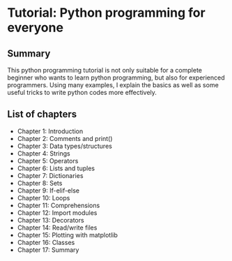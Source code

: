 # Tutorial: Python programming for everyone

## Summary

This python programming tutorial is not only suitable for a complete beginner who wants to learn python programming, but also for experienced programmers. Using many examples, I explain the basics as well as some useful tricks to write python codes more effectively.

## List of chapters

- Chapter 1: Introduction
- Chapter 2: Comments and print()
- Chapter 3: Data types/structures
- Chapter 4: Strings
- Chapter 5: Operators
- Chapter 6: Lists and tuples
- Chapter 7: Dictionaries
- Chapter 8: Sets
- Chapter 9: If-elif-else
- Chapter 10: Loops
- Chapter 11: Comprehensions
- Chapter 12: Import modules
- Chapter 13: Decorators
- Chapter 14: Read/write files
- Chapter 15: Plotting with matplotlib
- Chapter 16: Classes
- Chapter 17: Summary 
